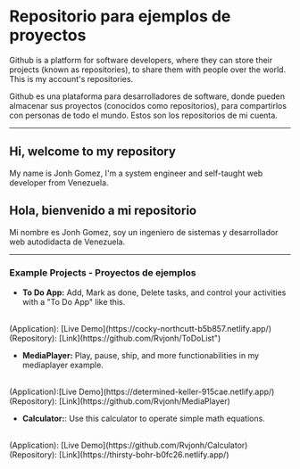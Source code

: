 # Repositorio para ejemplos de proyectos

Github is a platform for software developers, where they can store their projects (known as repositories), to share them with people over the world. This is my account's repositories.

Github es una plataforma para desarrolladores de software, donde pueden almacenar sus proyectos (conocidos como repositorios), para compartirlos con personas de todo el mundo. Estos son los repositorios de mi cuenta.


---
## Hi, welcome to my repository
My name is Jonh Gomez, I'm a system engineer and self-taught web developer from Venezuela.

## Hola, bienvenido a mi repositorio
Mi nombre es Jonh Gomez, soy un ingeniero de sistemas y desarrollador web autodidacta de Venezuela.

---
### Example Projects - Proyectos de ejemplos

* **To Do App:** Add, Mark as done, Delete tasks, and control your activities with a "To Do App" like this.
<br/>
(Application): [Live Demo](https://cocky-northcutt-b5b857.netlify.app/)
(Repository): [Link](https://github.com/Rvjonh/ToDoList")

* **MediaPlayer:** Play, pause, ship, and more functionabilities in my mediaplayer example.
<br/>
(Application):[Live Demo](https://determined-keller-915cae.netlify.app/)
(Repository): [Link](https://github.com/Rvjonh/MediaPlayer)

* **Calculator:**: Use this calculator to operate simple math equations.
<br/>
(Application): [Live Demo](https://github.com/Rvjonh/Calculator)
(Repository): [Link](https://thirsty-bohr-b0fc26.netlify.app/)


